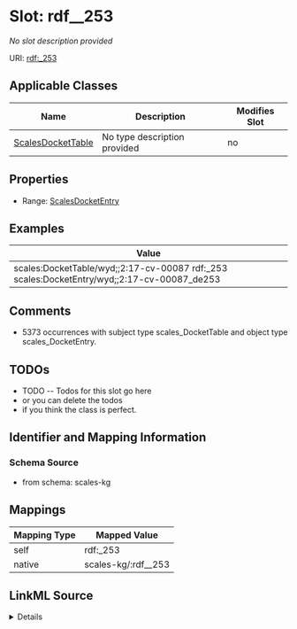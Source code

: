 

# Slot: rdf__253


_No slot description provided_





URI: [rdf:_253](http://www.w3.org/1999/02/22-rdf-syntax-ns#_253)



<!-- no inheritance hierarchy -->





## Applicable Classes

| Name | Description | Modifies Slot |
| --- | --- | --- |
| [ScalesDocketTable](../classes/ScalesDocketTable.md) | No type description provided |  no  |







## Properties

* Range: [ScalesDocketEntry](../classes/ScalesDocketEntry.md)






## Examples

| Value |
| --- |
| scales:DocketTable/wyd;;2:17-cv-00087 rdf:_253 scales:DocketEntry/wyd;;2:17-cv-00087_de253 |

## Comments

* 5373 occurrences with subject type scales_DocketTable and object type scales_DocketEntry.

## TODOs

* TODO -- Todos for this slot go here
* or you can delete the todos
* if you think the class is perfect.

## Identifier and Mapping Information







### Schema Source


* from schema: scales-kg




## Mappings

| Mapping Type | Mapped Value |
| ---  | ---  |
| self | rdf:_253 |
| native | scales-kg/:rdf__253 |




## LinkML Source

<details>
```yaml
name: rdf__253
description: No slot description provided
todos:
- TODO -- Todos for this slot go here
- or you can delete the todos
- if you think the class is perfect.
comments:
- 5373 occurrences with subject type scales_DocketTable and object type scales_DocketEntry.
examples:
- value: scales:DocketTable/wyd;;2:17-cv-00087 rdf:_253 scales:DocketEntry/wyd;;2:17-cv-00087_de253
from_schema: scales-kg
rank: 1000
slot_uri: rdf:_253
alias: rdf__253
domain_of:
- scales_DocketTable
range: scales_DocketEntry

```
</details>